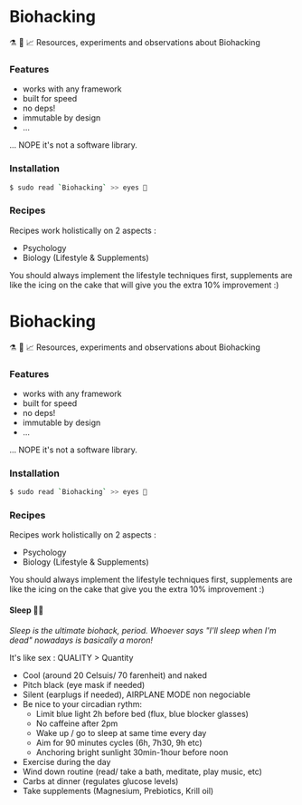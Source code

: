 # Biohacking

⚗ 💊 📈  Resources, experiments and observations about Biohacking

### Features
- works with any framework
- built for speed
- no deps!
- immutable by design
- ...

... NOPE it's not a software library.

### Installation
```sh
$ sudo read `Biohacking` >> eyes 👀
```


### Recipes

Recipes work holistically on 2 aspects :

- Psychology
- Biology (Lifestyle & Supplements)

You should always implement the lifestyle techniques first, supplements are like the icing on the cake that will give you the extra 10% improvement :)

# Biohacking

⚗ 💊 📈  Resources, experiments and observations about Biohacking

### Features
- works with any framework
- built for speed
- no deps!
- immutable by design
- ...

... NOPE it's not a software library.

### Installation
```sh
$ sudo read `Biohacking` >> eyes 👀
```

### Recipes

Recipes work holistically on 2 aspects :

- Psychology
- Biology (Lifestyle & Supplements)

You should always implement the lifestyle techniques first, supplements are like the icing on the cake that give you the extra 10% improvement :)

#### Sleep 🛌💤

*Sleep is the ultimate biohack, period.
Whoever says "I'll sleep when I'm dead" nowadays is basically a moron!*

It's like sex : QUALITY > Quantity

- Cool (around 20 Celsuis/ 70 farenheit) and naked
- Pitch black (eye mask if needed)
- Silent (earplugs if needed), AIRPLANE MODE non negociable
- Be nice to your circadian rythm:
  - Limit blue light 2h before bed (flux, blue blocker glasses)
  - No caffeine after 2pm
  - Wake up / go to sleep at same time every day
  - Aim for 90 minutes cycles (6h, 7h30, 9h etc)
  - Anchoring bright sunlight 30min-1hour before noon
- Exercise during the day
- Wind down routine (read/ take a bath, meditate, play music, etc)
- Carbs at dinner (regulates glucose levels)
- Take supplements (Magnesium, Prebiotics, Krill oil)
